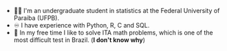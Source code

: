 - :raising_hand_man: I'm an undergraduate student in statistics at the Federal University of Paraiba (UFPB).
- :infinity: I have experience with Python, R, C and SQL.
- :monocle_face: In my free time I like to solve ITA math problems, which is one of the most difficult test in Brazil. (**I don't know why**)
<!---
gabrielpereira12345/gabrielpereira12345 is a ✨ special ✨ repository because its `README.md` (this file) appears on your GitHub profile.
You can click the Preview link to take a look at your changes.
--->
